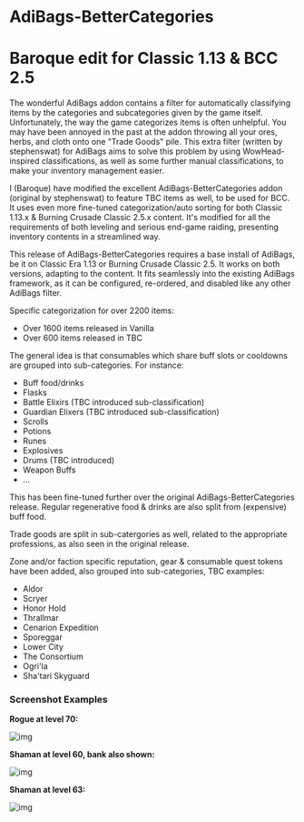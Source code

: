 # AdiBags-BetterCategories
# Baroque edit for Classic 1.13 & BCC 2.5

The wonderful AdiBags addon contains a filter for automatically classifying
items by the categories and subcategories given by the game itself.
Unfortunately, the way the game categorizes items is often unhelpful. You
may have been annoyed in the past at the addon throwing all your ores, herbs,
and cloth onto one "Trade Goods" pile. This extra filter (written by stephenswat)
for AdiBags aims to solve this problem by using WowHead-inspired classifications,
as well as some further manual classifications, to make your inventory management
easier.

I (Baroque) have modified the excellent AdiBags-BetterCategories addon (original by
stephenswat) to feature TBC items as well, to be used for BCC. It uses even more
fine-tuned categorization/auto sorting for both Classic 1.13.x & Burning Crusade
Classic 2.5.x content. It's modified for all the requirements of both leveling and
serious end-game raiding, presenting inventory contents in a streamlined way.

This release of AdiBags-BetterCategories requires a base install of AdiBags,
be it on Classic Era 1.13 or Burning Crusade Classic 2.5. It works on both versions,
adapting to the content. It fits seamlessly into the existing AdiBags framework,
as it can be configured, re-ordered, and disabled like any other AdiBags filter.

Specific categorization for over 2200 items:

- Over 1600 items released in Vanilla
- Over 600 items released in TBC

The general idea is that consumables which share buff slots or cooldowns are grouped into sub-categories. For instance:

- Buff food/drinks
- Flasks
- Battle Elixirs (TBC introduced sub-classification)
- Guardian Elixers (TBC introduced sub-classification)
- Scrolls
- Potions
- Runes
- Explosives
- Drums (TBC introduced)
- Weapon Buffs
- ...

This has been fine-tuned further over the original AdiBags-BetterCategories release.
Regular regenerative food & drinks are also split from (expensive) buff food.

Trade goods are split in sub-catergories as well, related to the appropriate professions,
as also seen in the original release.

Zone and/or faction specific reputation, gear & consumable quest tokens have been added,
also grouped into sub-categories, TBC examples:

- Aldor
- Scryer
- Honor Hold
- Thrallmar
- Cenarion Expedition
- Sporeggar
- Lower City
- The Consortium
- Ogri'la
- Sha'tari Skyguard


### Screenshot Examples

**Rogue at level 70:**

![img](https://i.imgur.com/7lxKnqs.jpg)


**Shaman at level 60, bank also shown:**

![img](https://i.imgur.com/x0eYZ0C.jpg)


**Shaman at level 63:**

![img](https://i.imgur.com/MO7yvh5.jpg)
